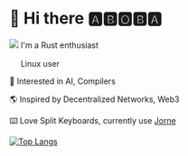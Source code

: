 # 👏 Hi there 🅰️🅱️🅾️🅱️🅰️ 

<img src="https://github.com/rust-lang/rust-artwork/blob/master/logo/rust-logo-16x16.png" /> I'm a Rust enthusiast

<img src="https://upload.wikimedia.org/wikipedia/commons/a/af/Tux.png" width="16px"/> Linux user

🧠 Interested in AI, Compilers

🌎 Inspired by Decentralized Networks, Web3

⌨️ Love Split Keyboards, currently use [Jorne](https://github.com/joric/jorne)

[![Top Langs](https://github-readme-stats.vercel.app/api/top-langs/?username=krozzzis&hide=html&theme=merko)](https://github.com/anuraghazra/github-readme-stats)

<!--## Codewars
![Codewars](https://github.r2v.ch/codewars?user=krozzzis&top_languages=true)
-->
